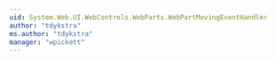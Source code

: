 ```yaml
---
uid: System.Web.UI.WebControls.WebParts.WebPartMovingEventHandler
author: "tdykstra"
ms.author: "tdykstra"
manager: "wpickett"
---
```

